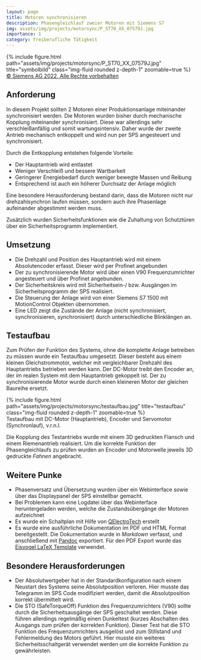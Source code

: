 ```yaml
---
layout: page
title: Motoren synchronisieren
description: Phasengleichlauf zweier Motoren mit Siemens S7
img: assets/img/projects/motorsync/P_ST70_XX_07579J.jpg
importance: 1
category: freiberufliche Tätigkeit
---
```


<div class="row">
    <div class="col-sm mt-3 mt-md-0 text-center">
        {% include figure.html path="assets/img/projects/motorsync/P_ST70_XX_07579J.jpg" title="symbolbild" class="img-fluid rounded z-depth-1" zoomable=true %}
    </div>
</div>
<div class="caption">
    <a href="https://www.automation.siemens.com/bilddb/index.aspx?gridview=view2&objkey=P_ST70_XX_07579&showdetail=true&view=Searc">© Siemens AG 2022, Alle Rechte vorbehalten</a>
</div>

## Anforderung

In diesem Projekt sollten 2 Motoren einer Produktionsanlage miteinander synchronisiert werden.
Die Motoren wurden bisher durch mechanische Kopplung miteinander synchronisiert. Diese war allerdings sehr verschleißanfällig und somit wartungsintensiv.
Daher wurde der zweite Antrieb mechanisch entkoppelt und wird nun per SPS angesteuert und synchronisiert.

Durch die Entkopplung entstehen folgende Vorteile:
- Der Hauptantrieb wird entlastet
- Weniger Verschleiß und bessere Wartbarkeit
- Geringerer Energiebedarf durch weniger bewegte Massen und Reibung
- Entsprechend ist auch ein höherer Durchsatz der Anlage möglich

Eine besondere Herausforderung bestand darin, dass die Motoren nicht nur drehzahlsynchron laufen müssen, sondern auch ihre Phasenlage aufeinander abgestimmt werden muss.

Zusätzlich wurden Sicherheitsfunktionen wie die Zuhaltung von Schutztüren über ein Sicherheitsprogramm implementiert.

## Umsetzung

- Die Drehzahl und Position des Hauptantrieb wird mit einem Absolutencoder erfasst. Dieser wird per Profinet angebunden
- Der zu synchronisierende Motor wird über einen V90 Frequenzumrichter angesteuert und über Profinet angebunden.
- Der Sicherheitskreis wird mit Sicherheitsein-/ bzw. Ausgängen im Sicherheitsprogramm der SPS realisiert.
- Die Steuerung der Anlage wird von einer Siemens S7 1500 mit MotionControl Objekten übernommen.
- Eine LED zeigt die Zustände der Anlage (nicht synchronisiert, synchronisieren, synchronisiert) durch unterschiedliche Blinklängen an.

## Testaufbau

Zum Prüfen der Funktion des Systems, ohne die komplette Anlage betreiben zu müssen wurde ein Testaufbau umgesetzt. Dieser besteht aus einem kleinen Gleichstrommotor, welcher mit vergleichbarer Drehzahl des Hauptantriebs betrieben werden kann.
Der DC-Motor treibt den Encoder an, der im realen System mit dem Hauptantrieb gekoppelt ist.
Der zu synchronisierende Motor wurde durch einen kleineren Motor der gleichen Baureihe ersetzt.

<div class="row">
    <div class="col-sm mt-3 mt-md-0">
        {% include figure.html path="assets/img/projects/motorsync/testaufbau.jpg" title="testaufbau" class="img-fluid rounded z-depth-1" zoomable=true %}
    </div>
</div>
<div class="caption">
    Testaufbau mit DC-Motor (Hauptantrieb), Encoder und Servomotor (Synchronlauf), v.r.n.l.
</div>

Die Kopplung des Testantriebs wurde mit einem 3D gedruckten Flansch und einem Riemenantrieb realisiert.
Um die korrekte Funktion der Phasengleichlaufs zu prüfen wurden an Encoder und Motorwelle jeweils 3D gedruckte *Fahnen* angebracht.

## Weitere Punke

- Phasenversatz und Übersetzung wurden über ein Webinterface sowie über das Displaypanel der SPS einstellbar gemacht.
- Bei Problemen kann eine Logdatei über das Webinterface heruntergeladen werden, welche die Zustandsübergänge der Motoren aufzeichnet
- Es wurde ein Schaltplan mit Hilfe von [QElectroTech](https://qelectrotech.org/) erstellt
- Es wurde eine ausführliche Dokumentation im PDF und HTML Format bereitgestellt. Die Dokumentation wurde in *Markdown* verfasst, und anschließend mit [Pandoc](https://pandoc.org/) exportiert. Für den PDF Export wurde das [Eisvogel LaTeX Template](https://github.com/Wandmalfarbe/pandoc-latex-template) verwendet.



## Besondere Herausforderungen

- Der Absolutwertgeber hat in der Standardkonfiguration nach einem Neustart des Systems seine Absolutposition verloren. Hier musste das Telegramm im SPS Code modifiziert werden, damit die Absolutposition korrekt übermittelt wird.
- Die STO (SafeTorqueOff) Funktion des Frequenzumrichters (V90) sollte durch die Sicherheitsausgänge der SPS geschaltet werden. Diese führen allerdings regelmäßig einen Dunkeltest (kurzes Abschalten des Ausgangs zum prüfen der korrekten Funktion). Dieser Test hat die STO Funktion des Frequenzumrichters ausgelöst und zum Stillstand und Fehlermeldung des Motors geführt. Hier musste ein weiteres Sicherheitsschaltgerät verwendet werden um die korrekte Funktion zu gewährleisten.